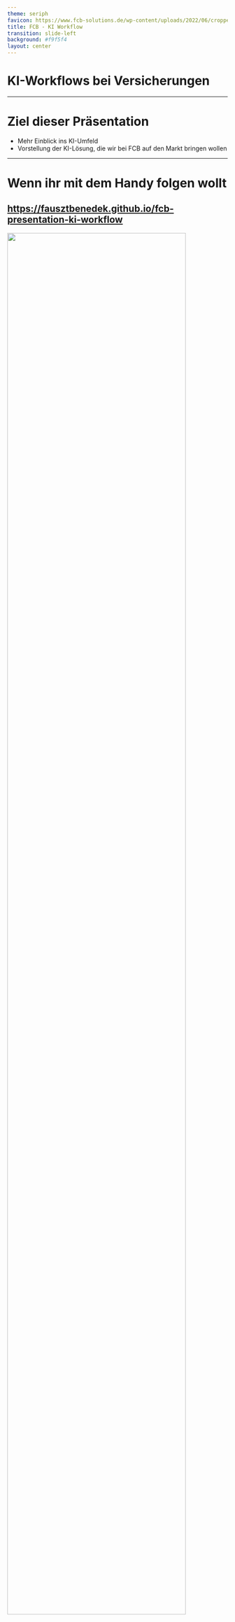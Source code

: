```yaml
---
theme: seriph
favicon: https://www.fcb-solutions.de/wp-content/uploads/2022/06/cropped-Logo_Blau-192x192.png
title: FCB - KI Workflow
transition: slide-left
background: #f9f5f4
layout: center
---
```


# KI-Workflows bei Versicherungen
<script setup>
import { useNav } from '@slidev/client'
import { onMounted } from 'vue'

const nav = useNav()

let previous = {}

onMounted(() => {
  window.addEventListener('keydown', (e) => {
    function onKeyToSlied(key, slide) {
        console.log("noKey")
        if (e.key === key) {
          console.log("pressed" + key )
          let current = nav.currentSlideNo.value
          if (slide == current) {
            nav.go(previous[key])
            previous[key] = undefined
          } else {
            previous[key] = current
            nav.go(slide)
          }
        }
    }
    onKeyToSlied('a', 12)
    onKeyToSlied('e', 18)
  })
})
</script>
--- 

# Ziel dieser Präsentation

- Mehr Einblick ins KI-Umfeld
- Vorstellung der KI-Lösung, die wir bei FCB auf den Markt bringen wollen

---

<div style="height: 100%;">

# Wenn ihr mit dem Handy folgen wollt

## https://fausztbenedek.github.io/fcb-presentation-ki-workflow
<img src="./public/qrcode.svg" style="height: 90%; margin: auto;"/>
</div>

---
layout: center
---

# Wichtige Terminologie


---

<style>
.slidev-page-5 .slidev-layout {
    display: flex;
    flex-flow: column;
}
</style>

# LLM - Large Language Model

<LLMAsAFunction />


---

<style>
.youtube {
width: 100%;
height: 100%;

}
</style>

<Youtube id="LPZh9BOjkQs" />

---
image: public/chat-gpt-interface.png
layout: image-right
backgroundSize: contain
---

# Prompt

- Prompts sind Eingaben oder Anweisungen, die an ein Large Language Model (LLM) übermittelt werden.

---

# System Prompt

- Hinter unseren Anfragen an ChatGPT verbirgt sich eine Beschreibung, die festlegt, wie sich das LLM verhalten soll.

<table>
<tbody>
<tr v-click="2">
<td>System prompt</td>
<td>

```
Du bist ein hilfsbereiter Assistent, der immer 
freundlich und vertraut antwortet – so locker, 
als wären alle deine besten Freunde.
```
</td>
<td>

```
Du bist ein hilfsbereiter Assistent, der stets 
so formal wie möglich antwortet und immer 
versucht, die Menschen mit seinem 
Professionalismus zu beeindrucken.
```
</td>
</tr>
<tr v-click="1">
<td>User Prompt</td>
<td>

```
Wohin soll ich meine deutschen Kollegen 
mitnehmen, wenn sie mich in Budapest besuchen?
```
</td>
<td>

```
Wohin soll ich meine deutschen Kollegen 
mitnehmen, wenn sie mich in Budapest besuchen?
```
</td>
</tr>
<tr v-click="3">
<td>KI Antwort</td>
<td>

```
Super Frage! Nimm sie mit ins Ruinencafé 
Szimpla Kert, es ist ein absolutes Must-see in 
Budapest und eine coole Location für einen 
ersten Eindruck!
```
</td>
<td>

```
Ich empfehle eine Führung durch das ungarische 
Parlamentsgebäude, gefolgt von einer 
traditionellen ungarischen Mahlzeit in einem 
authentischen Restaurant, wie z.B. dem Goulash 
Disznókö.
```
</td>
</tr>
</tbody>
</table>

---

# Context Window (Kontextfenster)

- Die maximale Größe des Prompts.

<table>
<tbody>
<tr>
    <th><b>LLM</b></th> <th><b>Context Window (in Tokens)</b></th>
</tr>
<tr>
    <td>Llama 4 Scout</td> <td>10 Millionen</td>
</tr>
<tr>
    <td>GPT 5</td> <td>400 000</td>
</tr>
<tr>
    <td>GPT OSS 20B</td><td>131 000</td>
</tr>
<tr>
    <td>GPT-3.5</td><td>4 096</td><td>Damit hat OpenAI den AI-Boom gestartet</td>
</tr>
</tbody>
</table>

---

# Temperature

- Je höher der Wert, desto wahrscheinlicher ist es, dass das LLM Tokens (Wörter) wählt, die nicht am wahrscheinlichsten sind.
    - 0: immer das wahrscheinlichste
    - 1: Maximumwert

<br />

# KI-Agenten und KI-Workflows

- Dazu kommen wir noch am Ende.

---
layout: center
---

# Was wird hier, bei FCB gebaut?

---

# Architektur


```mermaid

graph LR

    __START__(Start)
    __START__ --> pre_process
    pre_process("Entscheidung, um welche GeVo es sich bei der Kundenanfrage handelt")
    pre_process -->|Alle anderen GeVos| uncovered
    pre_process --> termination
    pre_process --> address_change
    pre_process --> other
    subgraph Core
        termination("Kündigung")
        termination --> answer

        address_change("Adressänderung")
        address_change --> answer

        other("...")
        other --> answer

    end
    answer{{"Antwort an den Kunden"}}
    answer --> __END__
    __END__(Ende)
    uncovered("Nicht bearbeitbar") --> __END__;

```

---

<style>
.explanation .mermaid {
    padding-top: 90px;
    padding-left: 300px;
}
</style>

# Konvention bei meinen Diagrammen

<div class="explanation">

```mermaid
graph LR
    llm[[In diesem Block wird ein LLM angesprochen]]
    api_call{{In diesem Block wird eine API angesprochen}}
```
</div>

---

<style>
.container {
    height: 100%;
    display: grid;
    grid-template-columns: 1fr 1fr;
}
</style>

<div class="container">
<div>

# Pre-Process

- Um eine GeVo bearbeiten zu können, brauchen wir folgende Informationen:
    - Was ist der Stand im Bestandsystem?
    - Möglicherweise weitere Dokumente
- Daraus ergibt sich folgender Pre-Process-Flow


```text
Sehr geehrte Damen und Herren,

hiermit kündige ich meine Lebensversicherung 
mit der Vertragsnummer LV-123456 zum 31.12.2025.

Mit freundlichen Grüßen

Max Mustermann
```


</div>

<div style="justify-self: center; display: flex; align-items: center;">

```mermaid
graph TD
  customer_data_extract[["Versicherungsnummer aus dem Text der Kundenanfrage auslesen"]]
  fetch_customer_details{{"Abruf von Kundeninformationen über API"}}
  router[["Router"]]
  customer_data_extract --> fetch_customer_details
  fetch_customer_details --> router
```
</div>
</div>

---

# Router

- Entscheidet mithilfe eines LLMs zwischen den GeVos.
- Prompt sieht so aus (in Wirklichkeit natürlich komplexer):

```markdown
Welcher GeVo entspricht der folgenden Kundenanfrage?

{Kundenanfrage wird hier in den Prompt eingefügt}

Möglichkeiten:
- Adressänderung
- Kündigung
- Ich kann es nicht bestimmen
```

---

# Kündigung
```mermaid
graph LR
fetch_customer_documents{{"Kundenspezifische Dokumente abrufen"}}
termination_handled_by_llm[["Kündigung durch LLM behandeln lassen (Entscheidung treffen + Antwort formulieren)"]]
fetch_customer_documents --> termination_handled_by_llm
termination_handled_by_llm --> termination_execute
termination_handled_by_llm --> termination_escalate_to_human
termination_handled_by_llm --> termination_deny
termination_handled_by_llm --> ask_for_more_information
subgraph "Eigentliche Behandlung"
    termination_execute{{"Ausführung der Kündigung"}}
    termination_escalate_to_human{{"Weiterleitung an einen menschlichen Sachbearbeiter"}}
    termination_deny("Ablehnung der Kündigung")
    ask_for_more_information("Weitere Informationen vom Kunden erforderlich")
end 
answer{{Antwort an den Kunden}}
termination_execute --> answer
termination_deny --> answer
termination_escalate_to_human --> |#quot;Ich habe es an einen menschlichen Mitarbeiter eskaliert.#quot;|answer
ask_for_more_information --> answer
```

---

# Adressänderung

- Wird derzeit entwickelt.

---

# Architektur

<style>
/* Hack to make the big mermaid diagram scrollable */
.slidev-layout {
    overflow: scroll;
}
</style>

<div>

```mermaid

graph TD

    __START__(Start)
    __START__ --> Pre-process
    subgraph Pre-process
        customer_data_extract[["Auslesen der Versicherungsnummer aus dem Text"]]
        fetch_customer_details{{"Abruf von Kundeninformationen über API"}}
        router[["Router"]]
        customer_data_extract --> fetch_customer_details
        fetch_customer_details --> router
    end
    router -->|Alle anderen GeVos| uncovered
    router --> fetch_customer_documents
    router --> address_data_extract
    subgraph Core
        subgraph Kündigung
            fetch_customer_documents{{"Kundenspezifische Dokumente abrufen"}}
            termination_handled_by_llm[["Kündigung durch LLM behandeln lassen (Entscheidung treffen + Antwort formulieren)"]]
            fetch_customer_documents --> termination_handled_by_llm
            termination_handled_by_llm --> termination_actual_handling
            termination_actual_handling{{"Tatsächliche Durchführung der Kündigung bei Bedarf"}}
        end

        subgraph Adressänderung
            address_data_extract[["Auslesen von Adressdaten"]]
            address_change_execute{{"Ausführung der Adressänderung"}}
            address_data_extract --> address_change_execute
        end
        termination_actual_handling --> answer
        address_change_execute --> answer
        answer{{Antwort an den Kunden}}

    end
    answer{{"Antwort an den Kunden"}}
    todo_node("TODO: Wir haben noch nicht spezifiziert, was passieren soll")
    fetch_customer_details --> |"Kunde im System nicht gefunden"|todo_node
    customer_data_extract --> |"Versicherungsnummer nicht in der E-Mail gefunden"|todo_node
    answer --> __END__
    todo_node --> __END__
    __END__(Ende)
    uncovered("Nicht bearbeitbar") --> __END__;

```

</div>

---

<style>
.evaluations-container {
    display: flex;
    flex-flow: column;
    justify-content: space-between;
    height: 100%;
}
</style>

<div class="evaluations-container">
<div>

# Evaluierungen


- = Testen, wie gut die KI funktioniert

<div v-click="1">

- Bisher haben wir nur für die Kündigung Evaluierungen.
</div>
</div>

<div v-click="1">

```mermaid
graph LR

termination_handled_by_llm[["Kündigung durch LLM behandeln lassen (Entscheidung treffen + Antwort formulieren)"]]
termination_handled_by_llm --> Evaluierungen
subgraph Evaluierungen
direction LR
    right_decision[["Wurde die richtige Entscheidung getroffen?"]]
    answer_conciseness[["Ist die Antwort stilistisch korrekt?"]]
    other("...")
end
termination_handling{{"Tatsächliche Behandlung der Kündigung"}}
Evaluierungen --> termination_handling
```

</div>
</div>

---
layout: two-cols-header
---

# Evaluierungen

(Es gibt menschliche und LLM-basierte Evaluierungen)

::left::

## Ort im System

- Können bzw. sollen an verschiedenen Stellen im System stattfinden:
    - Nach dem Router, um zu prüfen, ob die richtige Entscheidung getroffen wurde
    - Nachdem die Antwort an den Kunden gesendet wurde (= Monitoring)

::right::

## Vorteile

- Hilfreich bei der Fehlersuche
- Monitoring bei Updates

## Nachteile

- Verursacht Kosten

(Es ist nicht notwendig, 100 % des Datenverkehrs durch die Evaluierungspipeline laufen zu lassen.)


---

<style>
/* Hack to make the big mermaid diagram scrollable */
.slidev-layout {
    overflow: scroll;
}
</style>

# Beispielablauf

<table>
<tbody>
<tr>
<td>
0. Kundenanfrage geht ein
</td>

<td>

```text
Sehr geehrte Damen und Herren,

hiermit kündige ich meine Lebensversicherung 
mit der Vertragsnummer LV-123456 zum 31.12.2025.

Mit freundlichen Grüßen

Max Mustermann
```
</td>
</tr>
<tr>
<td>
1. Auslesen der Versicherungsnummer aus dem Text
</td>

<td>

`LV-123456`
</td>
</tr>
<tr>


<td>

2. Abruf von Kundeninformationen über API
</td>

<td>

```json
{
    "insurance_number": "LV-123456",
    "customer_inquiry": "Sehr geehrte ...",
    "customer_information": {
        ...
    }
}
```
</td>

</tr>

<tr>

<td>

3. Router
</td>
<td>

`Kündigung`
</td>
</tr>

<tr>
<td>
4. Dokumentenabruf
</td>
</tr>

<tr>
<td>
5. Kündigung durch LLM behandeln lassen
</td>
<td>

```
Aktion: Kündigung durchführen
```
```text
Sehr geehrter Herr Mustermann,

vielen Dank für Ihre Nachricht. Wir bestätigen hiermit die Kündigung Ihrer 
Lebensversicherung mit der Vertragsnummer LV-123456 zum 31.12.2025.

Mit freundlichen Grüßen  
Ihr KI-Assistent
```
</td>
</tr>


<tr>
<td>
6. Evaluierungen
</td>
<td>

- Richtige Entscheidung: ✅
- Stilistisch korrekt: 🚫
</td>
</tr>

</tbody>
</table>

---
layout: center
---

# Expertenterminologie

---
layout: two-cols
---

# Tool calling


```mermaid
block
  columns 3
  label_system_prompt{{"System prompt"}}

  system_prompt("Du bist ein Assistent")
  tools("Zugang zum Kalender")

  label_user_prompt{{"User Prompt"}}
  user_prompt("Finde eine\nfreie Stunde nächste\nWoche für mich."):2

  space:3

  label_tool_call_request{{"Tool-Call-KI-Antwort"}}
  tool_call_request("tool_name: 'Kalender',\nparameters: {...}"):2

  user_prompt -- "Antwort vom LLM" --> tool_call_request
```

::right::

<div v-click>

```mermaid
block
  columns 3
  label_system_prompt{{"System prompt"}}

  system_prompt("Du bist ein Assistent")
  tools("Zugang zum Kalender")

  label_user_prompt{{"User Prompt"}}
  user_prompt("Finde eine\nfreie Stunde nächste\nWoche für mich."):2

  label_tool_call_request{{"Tool-Call-KI-Antwort"}}
  tool_call_request("tool_name: 'Kalender',\nparameters: {...}"):2

  label_tool_response{{"Tool Message"}}
  tool_response("tool_response: \n'2025-10-22 9:00 - 10:00'"):2

  space:3

  label_ki_response{{"KI-Antwort"}}
  ki_response("Ich habe dir nächste\nWoche Mittwoch zwischen\n9:00 und 10:00 eine\nfreie Stunde gefunden."):2

  tool_response -- "Antwort vom LLM" --> ki_response
```
</div>

---

# ChatGPT durchsucht das Web

```mermaid
sequenceDiagram
    participant User
    participant ChatGPT
    participant LLM
    participant Google
    User->>ChatGPT: 1. Was ist das leckerste Essen der Welt?
    ChatGPT->>LLM: 2. Was ist das leckerste Essen der Welt?
    LLM-->>ChatGPT: 3. Google: leckerstes Essen
    ChatGPT->>Google: 4. Google such durch API: leckerstes Essen
    Google-->>ChatGPT: 5. Ungarisches Lecsó
    ChatGPT->>LLM: 6. (2. 3. 5. Mitgeschickt)
    LLM-->>ChatGPT: Ungarisches Lecsó ist das leckerste auf der ganzen Welt
    ChatGPT-->>User: Ungarisches Lecsó ist das leckerste auf der ganzen Welt
```

---

<style>
.agents {
    height: 100%;
    display: flex;
    flex-flow: column;
}
.agents .mermaid {
    flex: 1;
    display: flex;
    justify-content: center;
}
</style>

<div class="agents">

# KI Agenten

```mermaid
block
    columns 2
    a("Kann Aktionen ausführen")
    b("Kann Gespräche speichern")
    c("Plant selbst \n(entscheidet, welche Aktion auszuführen ist)")
    d("Kann ein Profil des Nutzers führen\n(basierend auf früheren Gesprächen)")
```
</div>

---

# KI-Workflows

- Umgangssprachlich werden „Agenten“ und „Workflows“ oft gleichgesetzt.
- Welche Aktion ausgeführt wird, entscheidet jedoch die App – nicht das LLM.


--- 

<style>
.bracket-column {
  display: inline-block;
  position: relative;
  padding: 1em 2em;
  font-size: 1.2em;
}
.bracket-column::before,
.bracket-column::after {
  content: "";
  position: absolute;
  top: 0;
  bottom: 0;
  width: 10px;
  border: 4px solid currentColor;
}
.bracket-column::before {
  left: 0;
  border-right: none;
  border-radius: 20px 0 0 20px;
}
.bracket-column::after {
  right: 0;
  border-left: none;
  border-radius: 0 20px 20px 0;
}
</style>

# RAG

- Wir wollen Dokumente in den Prompt einfügen.
- Problem: Wir haben zu viel Text, er passt nicht ins Context Window.
- Lösung: Wir filtern mit Embeddings (Vektordatenbank).

---

# So funktionieren Embeddings

<div style="display: flex; justify-content: center; align-items: center; gap: 20px;">

```python
embeddings("Irgendein Text")
```

<span> = </span>

<span style="display: flex" class="bracket-column">
    <div style="display: flex; flex-flow: column; align-items: center;">
        <span>3.73303257e-02</span>  
        <span>5.11617884e-02</span> 
        <span>-3.06054106e-04</span>  
        <span>6.02098815e-02</span>
        <span>-1.17494367e-01</span> 
        <span>...</span> 
        <span>384 Zahlen</span> 
    </div>
</span>
</div>

- Sie sollen die Bedeutung des Textes codieren.
- Vektoren, die näher beieinander liegen, sind semantisch ähnlicher.
- Wir können den Kosinuswinkel zwischen zwei Embeddings schnell berechnen.


---

# RAG
(Retrieval-Augmented Generation)

```mermaid
graph LR
    user_query("Embeddings vom User Prompt")
    d1("Embeddings vom Dokument 1") <--> |Kosinuswinkel-Vergleich|user_query
    d2("Embeddings vom Dokument 2") <--> |Kosinuswinkel-Vergleich|user_query
    d_other("...") <--> |Kosinuswinkel-Vergleich|user_query
```

- So können wir das relevanteste Dokument finden.
- „A“ steht für: Der Inhalt der Dokumente kann potenziell verändert werden.


---
layout: center
---

# Danke für die Aufmerksamkeit
(Habt ihr Fragen?)
